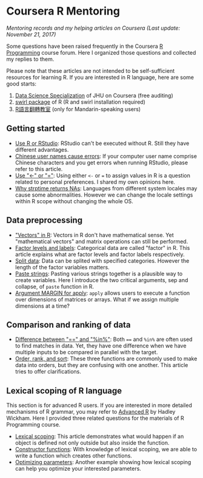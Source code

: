 # Coursera R Mentoring
_Mentoring records and my helping articles on Coursera (Last update: November 21, 2017)_

Some questions have been raised frequently in the Coursera [R Programming](https://www.coursera.org/learn/r-programming) course forum. Here I organized those questions and collected my replies to them.

Please note that these articles are not intended to be self-sufficient resources for learning R. If you are interested in R language, here are some good starts:

1. [Data Science Specialization](https://www.coursera.org/specializations/jhu-data-science) of JHU on Coursera (free auditing)
2. [swirl package](http://swirlstats.com) of R (R and swirl installation required)
3. [R語言翻轉教室](http://datascienceandr.org) (only for Mandarin-speaking users)

## Getting started
* [Use R or RStudio](R-or-RStudio.md): RStudio can't be executed without R. Still they have different advantages.
* [Chinese user names cause errors](Chinese-user-names.md): If your computer user name comprise Chinese characters and you get errors when running RStudio, please refer to this article.
* [Use "<-" or "="](use-equal-or-arrow.md): Using either `<-` or `=` to assign values in R is a question related to personal preferences. I shared my own opinions here.
* [Why strptime returns NAs](strptime-returns-NA.md): Languages from different system locales may cause some abnormalities. However we can change the locale settings within R scope without changing the whole OS.

## Data preprocessing
* ["Vectors" in R](vector-in-R.md): Vectors in R don't have mathematical sense. Yet "mathematical vectors" and matrix operations can still be performed.
* [Factor levels and labels](factor-levels-and-labels.md): Categorical data are called "factor" in R. This article explains what are factor levels and factor labels respectively.
* [Split data](split-data.md): Data can be splited with specified categories. However the length of the factor variables matters.
* [Paste strings](paste-arguments.md): Pasting various strings together is a plausible way to create variables. Here I introduce the two critical arguments, sep and collapse, of `paste` function in R.
* [Argument MARGIN for apply](apply-margin.md): `apply` allows users to execute a function over dimensions of matrices or arrays. What if we assign multiple dimensions at a time?

## Comparison and ranking of data
* [Difference between "==" and "%in%"](compare-twoequals-with-in.md): Both `==` and `%in%` are often used to find matches in data. Yet, they have one difference when we have multiple inputs to be compared in parallel with the target.
* [Order, rank, and sort](order-rank-sort.md): These three functions are commonly used to make data into orders, but they are confusing with one another. This article tries to offer clarifications.

## Lexical scoping of R language
This section is for advanced R users. If you are interested in more detailed mechanisms of R grammar, you may refer to [Advanced R](http://adv-r.had.co.nz) by Hadley Wickham. Here I provided three related questions for the materials of R Programming course.

* [Lexical scoping](lexical-scoping.md): This article demonstrates what would happen if an object is defined not only outside but also inside the function.
* [Constructor functions](constructor-functions.md): With knowledge of lexical scoping, we are able to write a function which creates other functions.
* [Optimizing parameters](optimizing.md): Another example showing how lexical scoping can help you optimize your interested parameters.
